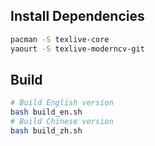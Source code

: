## Install Dependencies

```bash
pacman -S texlive-core
yaourt -S texlive-moderncv-git
```

## Build

```bash
# Build English version
bash build_en.sh
# Build Chinese version
bash build_zh.sh
```
